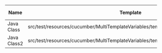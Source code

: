 |    Name     |                                       Template                                        | Single/Multi | Output Path |     File Pattern      |
|-------------|---------------------------------------------------------------------------------------|--------------|-------------|-----------------------|
| Java Class  | src/test/resources/cucumber/MultiTemplateVariables/template/MultiTemplateVariables.vm | Single       | result      | DestinationFile.java  |
| Java Class2 | src/test/resources/cucumber/MultiTemplateVariables/template/MultiTemplateVariables.vm | Single       | result      | DestinationFile2.java |

